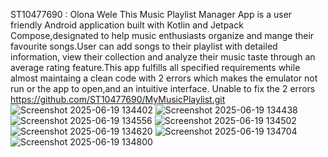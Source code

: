 ST10477690 : Olona Wele
This Music Playlist Manager App is a user friendly Android application built with Kotlin and Jetpack Compose,designated to help music enthusiasts organize and mange their favourite songs.User can add songs to their playlist with detailed information, view their collection and analyze their music taste through an average rating feature.This app fulfills all specified requirements while almost maintaing a clean code with 2 errors which makes the emulator not run or the app to open,and an intuitive interface. Unable to fix the 2 errors
https://github.com/ST10477690/MyMusicPlaylist.git
![Screenshot 2025-06-19 134402](https://github.com/user-attachments/assets/2700fc93-98f2-4950-b71d-15632795ca34)
![Screenshot 2025-06-19 134438](https://github.com/user-attachments/assets/b26f16b1-b38a-462d-a075-3f98107a52ea)
![Screenshot 2025-06-19 134556](https://github.com/user-attachments/assets/d7f9aff9-2dae-4a80-a0fe-37fd21fd3961)
![Screenshot 2025-06-19 134502](https://github.com/user-attachments/assets/a5134ae4-a315-473a-911d-0bca2b674e2c)
![Screenshot 2025-06-19 134620](https://github.com/user-attachments/assets/c4345e82-05a6-496f-9958-eb6fa7f12403)
![Screenshot 2025-06-19 134704](https://github.com/user-attachments/assets/49de1d88-f5b4-4e1a-a95f-68643c92f101)
![Screenshot 2025-06-19 134800](https://github.com/user-attachments/assets/d0d5b3de-5455-4fd7-8389-1f500509b28f)
